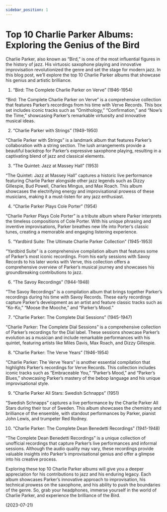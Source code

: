 ```yaml
---
sidebar_position: 1
---
```


# Top 10 Charlie Parker Albums: Exploring the Genius of the Bird

Charlie Parker, also known as “Bird,” is one of the most influential figures in the history of jazz. His virtuosic saxophone playing and innovative improvisation revolutionized the genre and set the stage for modern jazz. In this blog post, we’ll explore the top 10 Charlie Parker albums that showcase his genius and artistic brilliance.

1. “Bird: The Complete Charlie Parker on Verve” (1946-1954)

“Bird: The Complete Charlie Parker on Verve” is a comprehensive collection that features Parker’s recordings from his time with Verve Records. This box set includes iconic tracks such as “Ornithology,” “Confirmation,” and “Now’s the Time,” showcasing Parker’s remarkable virtuosity and innovative musical ideas.

2. “Charlie Parker with Strings” (1949-1950)

“Charlie Parker with Strings” is a landmark album that features Parker’s collaboration with a string section. The lush arrangements provide a beautiful backdrop for Parker’s expressive saxophone playing, resulting in a captivating blend of jazz and classical elements.

3. “The Quintet: Jazz at Massey Hall” (1953)

“The Quintet: Jazz at Massey Hall” captures a historic live performance featuring Charlie Parker alongside other jazz legends such as Dizzy Gillespie, Bud Powell, Charles Mingus, and Max Roach. This album showcases the electrifying energy and improvisational prowess of these musicians, making it a must-listen for any jazz enthusiast.

4. “Charlie Parker Plays Cole Porter” (1954)

“Charlie Parker Plays Cole Porter” is a tribute album where Parker interprets the timeless compositions of Cole Porter. With his unique phrasing and inventive improvisations, Parker breathes new life into Porter’s classic tunes, creating a memorable and engaging listening experience.

5. “Yardbird Suite: The Ultimate Charlie Parker Collection” (1945-1953)

“Yardbird Suite” is a comprehensive compilation album that features some of Parker’s most iconic recordings. From his early sessions with Savoy Records to his later works with Verve, this collection offers a comprehensive overview of Parker’s musical journey and showcases his groundbreaking contributions to jazz.

6. “The Savoy Recordings” (1944-1948)

“The Savoy Recordings” is a compilation album that brings together Parker’s recordings during his time with Savoy Records. These early recordings capture Parker’s development as an artist and feature classic tracks such as “Ko-Ko,” “Moose the Mooche,” and “Parker’s Mood.”

7. “Charlie Parker: The Complete Dial Sessions” (1945-1947)

“Charlie Parker: The Complete Dial Sessions” is a comprehensive collection of Parker’s recordings for the Dial label. These sessions showcase Parker’s evolution as a musician and include remarkable performances with his quintet, featuring artists like Miles Davis, Max Roach, and Dizzy Gillespie.

8. “Charlie Parker: The Verve Years” (1946-1954)

“Charlie Parker: The Verve Years” is another essential compilation that highlights Parker’s recordings for Verve Records. This collection includes iconic tracks such as “Embraceable You,” “Parker’s Mood,” and “Parker’s Blues,” showcasing Parker’s mastery of the bebop language and his unique improvisational style.

9. “Charlie Parker All Stars: Swedish Schnapps” (1951)

“Swedish Schnapps” captures a live performance by the Charlie Parker All Stars during their tour of Sweden. This album showcases the chemistry and brilliance of the ensemble, with standout performances by Parker, pianist John Lewis, and trumpeter Red Rodney.

10. “Charlie Parker: The Complete Dean Benedetti Recordings” (1941-1948)

“The Complete Dean Benedetti Recordings” is a unique collection of unofficial recordings that capture Parker’s live performances and informal sessions. Although the audio quality may vary, these recordings provide valuable insights into Parker’s improvisational genius and offer a glimpse into his creative process.

Exploring these top 10 Charlie Parker albums will give you a deeper appreciation for his contributions to jazz and his enduring legacy. Each album showcases Parker’s innovative approach to improvisation, his technical prowess on the saxophone, and his ability to push the boundaries of the genre. So, grab your headphones, immerse yourself in the world of Charlie Parker, and experience the brilliance of the Bird.

(2023-07-21)

